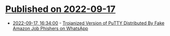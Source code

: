 # [Published on 2022-09-17](index.md)

* [2022-09-17, 16:34:00](https://it.slashdot.org/story/22/09/17/0511232/trojanized-version-of-putty-distributed-by-fake-amazon-job-phishers-on-whatsapp?utm_source=rss1.0mainlinkanon&utm_medium=feed) - [Trojanized Version of PuTTY Distributed By Fake Amazon Job Phishers on WhatsApp](https://it.slashdot.org/story/22/09/17/0511232/trojanized-version-of-putty-distributed-by-fake-amazon-job-phishers-on-whatsapp?utm_source=rss1.0mainlinkanon&utm_medium=feed)
